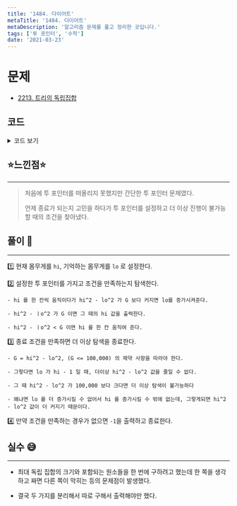 ```yaml
---
title: '1484. 다이어트'
metaTitle: '1484. 다이어트'
metaDescription: '알고리즘 문제를 풀고 정리한 곳입니다.'
tags: ['투 포인터', '수학']
date: '2021-03-23'
---
```


# 문제
- [2213. 트리의 독립집합](https://www.acmicpc.net/problem/2213)

## 코드

<details><summary> 코드 보기 </summary>

``` java
import java.util.Scanner;

public class Q1484 {
    static int n;
    public static void main(String[] args) {
        Scanner sc = new Scanner(System.in);
        n = sc.nextInt();
        long lo = 1, hi = 1, ans = 0;
        while(!(lo == hi - 1 && diff(lo, hi) > n)){
            if(diff(lo, hi) < n) hi += 1;
            else lo += 1;

            if (diff(lo, hi) == n) {
                System.out.println(hi);
                ans += 1;
            }
        }
        if (ans == 0)
            System.out.println(-1);
    }

    private static long diff(long lo, long hi) {
        long h = hi, l = lo;
        return (h * h) - (l * l);
    }
}

```

</details>

## ⭐️느낀점⭐️
<hr/>

> 처음에 투 포인터를 떠올리지 못했지만 간단한 투 포인터 문제였다.
>
> 언제 종료가 되는지 고민을 하다가 투 포인터를 설정하고 더 이상 진행이 불가능 할 때의 조건을 찾아냈다.

## 풀이 📣
<hr/>

1️⃣ 현재 몸무게를 `hi`, 기억하는 몸무게를 `lo` 로 설정한다.


2️⃣ 설정한 투 포인터를 가지고 조건을 만족하는지 탐색한다.

    - hi 를 한 칸씩 움직이다가 hi^2 - lo^2 가 G 보다 커지면 lo를 증가시켜준다.

    - hi^2 - ㅣo^2 가 G 이면 그 때의 hi 값을 출력한다.

    - hi^2 - ㅣo^2 < G 이면 hi 를 한 칸 움직여 준다.


3️⃣ 종료 조건을 만족하면 더 이상 탐색을 종료한다.

    - G = hi^2 - lo^2, (G <= 100,000) 의 제약 사항을 따라야 한다.

    - 그렇다면 lo 가 hi - 1 일 때, 더이상 hi^2 - lo^2 값을 줄일 수 없다.

    - 그 때 hi^2 - lo^2 가 100,000 보다 크다면 더 이상 탐색이 불가능하다

    - 왜냐면 lo 를 더 증가시킬 수 없어서 hi 를 증가시킬 수 밖에 없는데, 그렇게되면 hi^2 - lo^2 값이 더 커지기 때문이다.


4️⃣ 만약 조건을 만족하는 경우가 없으면 `-1`을 출력하고 종료한다.


## 실수 😅
<hr/>

- 최대 독립 집합의 크기와 포함되는 원소들을 한 번에 구하려고 했는데 한 쪽을 생각하고 짜면 다른 쪽이 막히는 등의 문제점이 발생했다.


- 결국 두 가지를 분리해서 따로 구해서 출력해야만 했다.
